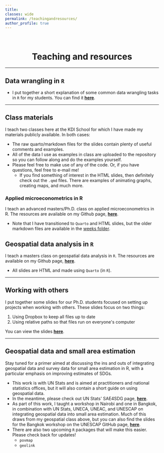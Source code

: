 ```yaml
---
title: 
classes: wide
permalink: /teachingandresources/
author_profile: true
---
```

<br/> 


# <center> Teaching and resources </center>
- - -


## Data wrangling in `R`

- I put together a short explanation of some common data wrangling tasks in `R` for my students. You can find it [**here**](https://joshmerfeld.github.io/rintro/datawrangling.html).

- - -

## Class materials

I teach two classes here at the KDI School for which I have made my materials publicly available. In both cases:

- The raw quarto/markdown files for the slides contain plenty of useful comments and examples.
- All of the data I use as examples in class are uploaded to the repository so you can follow along and do the examples yourself.
- Please feel free to make use of any of the code. Or, if you have questions, feel free to e-mail me!
  - If you find something of interest in the HTML slides, then definitely check out the `.qmd` files. There are examples of animating graphs, creating maps, and much more.

### Applied microeconometrics in R

I teach an advanced masters/Ph.D. class on applied microeconometrics in R. The resources are available on my Github page, [**here**](https://github.com/JoshMerfeld/applied-microeconometrics).

- Note that I have transitioned to `Quarto` and HTML slides, but the older markdown files are available in the [weeks folder](https://github.com/JoshMerfeld/applied-microeconometrics/tree/main/weeks).



## Geospatial data analysis in `R`

I teach a masters class on geospatial data analysis in `R`. The resources are available on my Github page, [**here**](https://github.com/JoshMerfeld/geospatialdataR).

- All slides are HTML and made using `Quarto` (in `R`).

- - -

## Working with others

I put together some slides for our Ph.D. students focused on setting up projects when working with others. These slides focus on two things:

1. Using Dropbox to keep all files up to date
2. Using relative paths so that files run on everyone's computer

You can view the slides [**here**](https://joshmerfeld.github.io/sharedworkspaces/#1).

- - -

## Geospatial data and small area estimation

Stay tuned for a primer aimed at discussing the ins and outs of integrating geospatial data and survey data for small area estimation in R, with a particular emphasis on improving estimates of SDGs.

- This work is with UN Stats and is aimed at practitioners and national statistics offices, but it will also contain a short guide on using geospatial data. 
- In the meantime, please check out UN Stats' SAE4SDG page, [**here**](https://unstats.un.org/wiki/display/SAE4SDG/).
- As part of this work, I taught a workshop in Nairobi and one in Bangkok, in combination with UN Stats, UNECA, UNEAC, and UNESCAP on integrating geospatial data into small area estimation. 
Much of this draws from my geospatial class above, but you can also find the slides for the Bangkok workshop on the UNESCAP GitHub page, [**here**](https://github.com/ESCAP-SD/bangkokgeospatialsae).
- There are also two upcoming `R` packages that will make this easier. Please check back for updates!
  - `povmap`
  - `geolink`






